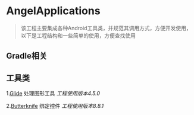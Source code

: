 # AngelApplications
> 该工程主要集成各种Android工具类，并规范其调用方式，方便开发使用，以下是工程结构和一些简单的使用，方便查找使用

## Gradle相关

## 工具类
1.[Glide](https://github.com/bumptech/glide) 处理图形工具
  *工程使用版本4.5.0*

2.[Butterknife](https://github.com/JakeWharton/butterknife) 绑定控件
  *工程使用版本8.8.1*
